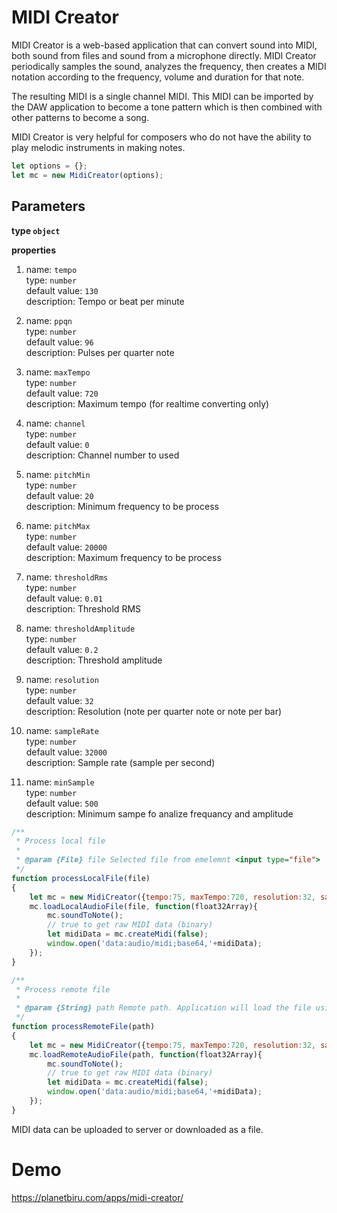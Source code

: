 # MIDI Creator

MIDI Creator is a web-based application that can convert sound into MIDI, both sound from files and sound from a microphone directly. MIDI Creator periodically samples the sound, analyzes the frequency, then creates a MIDI notation according to the frequency, volume and duration for that note.

The resulting MIDI is a single channel MIDI. This MIDI can be imported by the DAW application to become a tone pattern which is then combined with other patterns to become a song.

MIDI Creator is very helpful for composers who do not have the ability to play melodic instruments in making notes.


```js
let options = {};
let mc = new MidiCreator(options);
```

## Parameters

**type `object`**

**properties**

1. name: `tempo` <br />
type: `number` <br />
default value: `130` <br />
description: Tempo or beat per minute

2. name: `ppqn` <br />
type: `number` <br />
default value: `96` <br />
description: Pulses per quarter note

3. name: `maxTempo` <br />
type: `number` <br />
default value: `720` <br />
description: Maximum tempo (for realtime converting only)

4. name: `channel` <br />
type: `number` <br />
default value: `0` <br />
description: Channel number to used

5. name: `pitchMin` <br />
type: `number` <br />
default value: `20` <br />
description: Minimum frequency to be process

6. name: `pitchMax` <br />
type: `number` <br />
default value: `20000` <br />
description: Maximum frequency to be process

7. name: `thresholdRms` <br />
type: `number` <br />
default value: `0.01` <br />
description: Threshold RMS

8. name: `thresholdAmplitude` <br />
type: `number` <br />
default value: `0.2` <br />
description: Threshold amplitude

9. name: `resolution` <br />
type: `number` <br />
default value: `32` <br />
description: Resolution (note per quarter note or note per bar)

10. name: `sampleRate` <br />
type: `number` <br />
default value: `32000` <br />
description: Sample rate (sample per second)

11. name: `minSample` <br />
type: `number` <br />
default value: `500` <br />
description: Minimum sampe fo analize frequancy and amplitude


```js
/** 
 * Process local file
 * 
 * @param {File} file Selected file from emelemnt <input type="file">
 */ 
function processLocalFile(file) 
{
    let mc = new MidiCreator({tempo:75, maxTempo:720, resolution:32, sampleRate:32000, channel:3});
    mc.loadLocalAudioFile(file, function(float32Array){
        mc.soundToNote();
        // true to get raw MIDI data (binary)
        let midiData = mc.createMidi(false);
        window.open('data:audio/midi;base64,'+midiData);
    });
}

/** 
 * Process remote file
 * 
 * @param {String} path Remote path. Application will load the file using AJAX request
 */ 
function processRemoteFile(path)
{
    let mc = new MidiCreator({tempo:75, maxTempo:720, resolution:32, sampleRate:32000, channel:3});
    mc.loadRemoteAudioFile(path, function(float32Array){
        mc.soundToNote();
        // true to get raw MIDI data (binary)
        let midiData = mc.createMidi(false);
        window.open('data:audio/midi;base64,'+midiData);
    });
}
```

MIDI data can be uploaded to server or downloaded as a file.

# Demo

https://planetbiru.com/apps/midi-creator/
